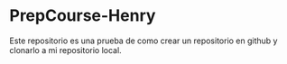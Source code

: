 # PrepCourse-Henry
Este repositorio es una prueba de como crear un repositorio en github y clonarlo a mi repositorio local.  

